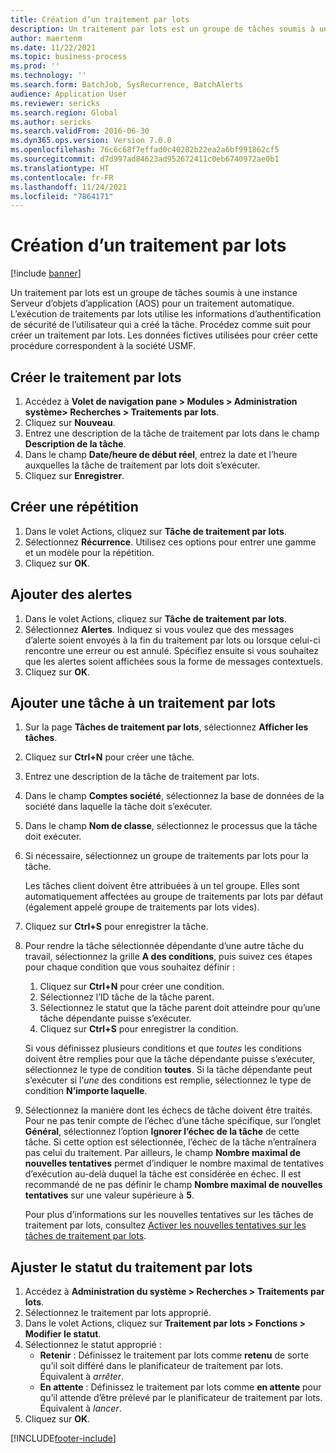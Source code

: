 ```yaml
---
title: Création d’un traitement par lots
description: Un traitement par lots est un groupe de tâches soumis à une instance Serveur d’objets d’application (AOS) pour un traitement automatique.
author: maertenm
ms.date: 11/22/2021
ms.topic: business-process
ms.prod: ''
ms.technology: ''
ms.search.form: BatchJob, SysRecurrence, BatchAlerts
audience: Application User
ms.reviewer: sericks
ms.search.region: Global
ms.author: sericks
ms.search.validFrom: 2016-06-30
ms.dyn365.ops.version: Version 7.0.0
ms.openlocfilehash: 76c6c68f7effad0c40282b22ea2a6bf991862cf5
ms.sourcegitcommit: d7d997ad84623ad952672411c0eb6740972ae0b1
ms.translationtype: HT
ms.contentlocale: fr-FR
ms.lasthandoff: 11/24/2021
ms.locfileid: "7864171"
---
```

# <a name="create-a-batch-job"></a>Création d’un traitement par lots

[!include [banner](../../includes/banner.md)]

Un traitement par lots est un groupe de tâches soumis à une instance Serveur d’objets d’application (AOS) pour un traitement automatique. L’exécution de traitements par lots utilise les informations d’authentification de sécurité de l’utilisateur qui a créé la tâche. Procédez comme suit pour créer un traitement par lots. Les données fictives utilisées pour créer cette procédure correspondent à la société USMF.


## <a name="create-the-batch-job"></a>Créer le traitement par lots
1. Accédez à **Volet de navigation pane > Modules > Administration système> Recherches > Traitements par lots**.
2. Cliquez sur **Nouveau**.
3. Entrez une description de la tâche de traitement par lots dans le champ **Description de la tâche**.
4. Dans le champ **Date/heure de début réel**, entrez la date et l’heure auxquelles la tâche de traitement par lots doit s’exécuter.
5. Cliquez sur **Enregistrer**.

## <a name="create-a-recurrence"></a>Créer une répétition
1. Dans le volet Actions, cliquez sur **Tâche de traitement par lots**.
2. Sélectionnez **Récurrence**. Utilisez ces options pour entrer une gamme et un modèle pour la répétition.  
3. Cliquez sur **OK**.

## <a name="add-alerts"></a>Ajouter des alertes
1. Dans le volet Actions, cliquez sur **Tâche de traitement par lots**.
2. Sélectionnez **Alertes**. Indiquez si vous voulez que des messages d’alerte soient envoyés à la fin du traitement par lots ou lorsque celui-ci rencontre une erreur ou est annulé. Spécifiez ensuite si vous souhaitez que les alertes soient affichées sous la forme de messages contextuels.   
3. Cliquez sur **OK**.

## <a name="add-a-task-to-a-batch-job"></a>Ajouter une tâche à un traitement par lots
1.  Sur la page **Tâches de traitement par lots**, sélectionnez **Afficher les tâches**.
2.  Cliquez sur **Ctrl+N** pour créer une tâche.
3.  Entrez une description de la tâche de traitement par lots.
4.  Dans le champ **Comptes société**, sélectionnez la base de données de la société dans laquelle la tâche doit s’exécuter.
5.  Dans le champ **Nom de classe**, sélectionnez le processus que la tâche doit exécuter. 
6.  Si nécessaire, sélectionnez un groupe de traitements par lots pour la tâche.

    Les tâches client doivent être attribuées à un tel groupe. Elles sont automatiquement affectées au groupe de traitements par lots par défaut (également appelé groupe de traitements par lots vides).

7.  Cliquez sur **Ctrl+S** pour enregistrer la tâche.
8.  Pour rendre la tâche sélectionnée dépendante d’une autre tâche du travail, sélectionnez la grille **A des conditions**, puis suivez ces étapes pour chaque condition que vous souhaitez définir :

    1. Cliquez sur **Ctrl+N** pour créer une condition.
    2. Sélectionnez l’ID tâche de la tâche parent.
    3. Sélectionnez le statut que la tâche parent doit atteindre pour qu’une tâche dépendante puisse s’exécuter.
    4. Cliquez sur **Ctrl+S** pour enregistrer la condition.

    Si vous définissez plusieurs conditions et que *toutes* les conditions doivent être remplies pour que la tâche dépendante puisse s’exécuter, sélectionnez le type de condition **toutes**. Si la tâche dépendante peut s’exécuter si l’*une* des conditions est remplie, sélectionnez le type de condition **N’importe laquelle**.

9.  Sélectionnez la manière dont les échecs de tâche doivent être traités. Pour ne pas tenir compte de l’échec d’une tâche spécifique, sur l’onglet **Général**, sélectionnez l’option **Ignorer l’échec de la tâche** de cette tâche. Si cette option est sélectionnée, l’échec de la tâche n’entraînera pas celui du traitement. Par ailleurs, le champ **Nombre maximal de nouvelles tentatives** permet d’indiquer le nombre maximal de tentatives d’exécution au-delà duquel la tâche est considérée en échec. Il est recommandé de ne pas définir le champ **Nombre maximal de nouvelles tentatives** sur une valeur supérieure à **5**.

    Pour plus d’informations sur les nouvelles tentatives sur les tâches de traitement par lots, consultez [Activer les nouvelles tentatives sur les tâches de traitement par lots](../retryable-batch.md).

## <a name="adjust-batch-job-status"></a>Ajuster le statut du traitement par lots
1. Accédez à **Administration du système > Recherches > Traitements par lots**.
2. Sélectionnez le traitement par lots approprié.
3. Dans le volet Actions, cliquez sur **Traitement par lots > Fonctions > Modifier le statut**.
4. Sélectionnez le statut approprié :
    - **Retenir** : Définissez le traitement par lots comme **retenu** de sorte qu’il soit différé dans le planificateur de traitement par lots. Équivalent à *arrêter*.
    - **En attente** : Définissez le traitement par lots comme **en attente** pour qu’il attende d’être prélevé par le planificateur de traitement par lots. Équivalent à *lancer*.
5. Cliquez sur **OK**.


[!INCLUDE[footer-include](../../../../includes/footer-banner.md)]
